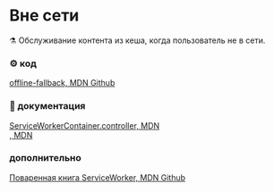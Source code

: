 # Вне сети
⚗ Обслуживание контента из кеша, когда пользователь не в сети.

### ⚙ код 
[offline-fallback, MDN Github](https://github.com/mdn/serviceworker-cookbook/tree/master/offline-fallback) 

### 📘 документация
[ServiceWorkerContainer.controller, MDN](https://developer.mozilla.org/ru/docs/Web/API/ServiceWorkerContainer/controller)  
[, MDN]() 

### дополнительно  
[Поваренная книга ServiceWorker, MDN Github](https://github.com/mdn/serviceworker-cookbook)  
[]() 